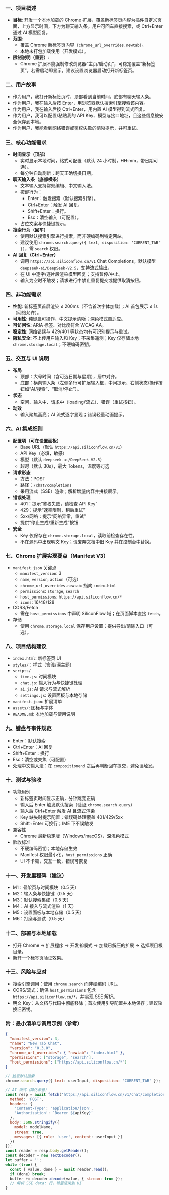 
### 一、项目概述
- **目标**: 开发一个本地加载的 Chrome 扩展，覆盖新标签页内容为插件自定义页面，上方显示时间，下方为聊天输入条。用户可回车直接搜索，或 Ctrl+Enter 通过 AI 模型回复。
- **范围**:
  - 覆盖 Chrome 新标签页内容（`chrome_url_overrides.newtab`）。
  - 本地未打包加载使用（开发模式）。
- **限制说明（重要）**:
  - Chrome 扩展不能强制修改浏览器“主页/启动页”，可稳定覆盖“新标签页”。若需启动即显示，建议设置浏览器启动打开新标签页。

### 二、用户故事
- 作为用户，我打开新标签页时，顶部看到当前时间，底部有聊天输入条。
- 作为用户，我在输入后按 Enter，用浏览器默认搜索引擎搜索该内容。
- 作为用户，我在输入后按 Ctrl+Enter，用内置 AI 模型得到流式回复。
- 作为用户，我可以配置/粘贴我的 API Key、模型与接口地址，且这些信息被安全保存到本地。
- 作为用户，我能看到网络错误或鉴权失败的清晰提示，并可重试。

### 三、核心功能需求
- **时间显示（顶部）**
  - 实时显示本地时间，格式可配置（默认 24 小时制，HH:mm，带日期可选）。
  - 每分钟自动刷新；跨天正确切换日期。
- **聊天输入条（底部横条）**
  - 文本输入支持常规编辑、中文输入法。
  - 按键行为：
    - Enter：触发搜索（默认搜索引擎）。
    - Ctrl+Enter：触发 AI 回复。
    - Shift+Enter：换行。
    - Esc：清空输入（可配置）。
  - 占位文案与快捷键提示。
- **搜索行为（回车）**
  - 使用默认搜索引擎进行搜索，而非硬编码到特定网站。
  - 建议使用 `chrome.search.query({ text, disposition: 'CURRENT_TAB' })`，需 `search` 权限。
- **AI 回复（Ctrl+Enter）**
  - 调用 `https://api.siliconflow.cn/v1` Chat Completions，默认模型 `deepseek-ai/DeepSeek-V2.5`，支持流式输出。
  - 在 UI 中逐字/逐片段渲染模型回复；支持暂停/中止。
  - 输入为空时不触发；请求进行中禁止重复提交或提供取消按钮。

### 四、非功能需求
- **性能**: 新标签页首屏渲染 ≤ 200ms（不含首次字体加载）；AI 首包展示 ≤ 1s（网络允许）。
- **可用性**: 纯键盘可操作，中文提示清晰；深色模式自适应。
- **可访问性**: ARIA 标签、对比度符合 WCAG AA。
- **稳定性**: 网络错误与 429/401 等状态均有可识别提示与重试。
- **隐私安全**: 不上传用户输入和 Key；不采集遥测；Key 仅存储本地 `chrome.storage.local`；不硬编码密钥。

### 五、交互与 UI 说明
- **布局**
  - 顶部：大号时间（含可选日期与星期），居中对齐。
  - 底部：横向输入条（左侧多行可扩展输入框，中间提示，右侧状态/操作按钮如“AI/搜索”、“取消/停止”）。
- **状态**
  - 空闲、输入中、请求中（loading/流式）、错误（重试按钮）。
- **动效**
  - 输入聚焦高亮；AI 流式逐字显现；错误轻量动画提示。

### 六、AI 集成细则
- **配置项（可在设置面板）**
  - Base URL（默认 `https://api.siliconflow.cn/v1`）
  - API Key（必填，敏感）
  - 模型（默认 `deepseek-ai/DeepSeek-V2.5`）
  - 超时（默认 30s），最大 Tokens，温度等可选
- **请求形态**
  - 方法：POST
  - 路径：`/chat/completions`
  - 采用流式（SSE）渲染；解析增量内容并拼接展示。
- **错误处理**
  - 401：提示“鉴权失败，请检查 API Key”
  - 429：提示“速率限制，稍后重试”
  - 5xx/网络：提示“网络异常，重试”
  - 提供“停止生成/重新生成”按钮
- **安全**
  - Key 仅保存在 `chrome.storage.local`，读取前检查存在性。
  - 不在源码中出现明文 Key；请废弃文档中旧 Key 并在控制台中替换。

### 七、Chrome 扩展实现要点（Manifest V3）
- `manifest.json` 关键点
  - `manifest_version`: 3
  - `name`, `version`, `action`（可选）
  - `chrome_url_overrides.newtab`: 指向 `index.html`
  - `permissions`: `storage`, `search`
  - `host_permissions`: `https://api.siliconflow.cn/*`
  - `icons`: 16/48/128
- CORS/Fetch
  - 需在 `host_permissions` 中声明 SiliconFlow 域；在页面脚本直接 `fetch`。
- 存储
  - 使用 `chrome.storage.local` 保存用户设置；提供导出/清除入口（可选）。

### 八、项目结构建议
- `index.html`: 新标签页 UI
- `styles/`：样式（含浅/深主题）
- `scripts/`
  - `time.js`: 时间模块
  - `chat.js`: 输入行为与快捷键处理
  - `ai.js`: AI 请求与流式解析
  - `settings.js`: 设置面板与本地存储
- `manifest.json`: 扩展清单
- `assets/`: 图标与字体
- `README.md`: 本地加载与使用说明

### 九、键盘与事件规范
- Enter：默认搜索
- Ctrl+Enter：AI 回复
- Shift+Enter：换行
- Esc：清空或失焦（可配置）
- 处理中文输入法：在 `compositionend` 之后再判断回车提交，避免误触发。

### 十、测试与验收
- 功能用例
  - 新标签页时间显示正确，分钟跳变正确
  - 输入后 Enter 触发默认搜索（验证 `chrome.search.query`）
  - 输入后 Ctrl+Enter 触发 AI 且流式渲染
  - Key 缺失时提示配置；错误码处理覆盖 401/429/5xx
  - Shift+Enter 可换行；IME 下不误触发
- 兼容性
  - Chrome 最新稳定版（Windows/macOS），深浅色模式
- 验收标准
  - 不硬编码密钥；本地存储生效
  - Manifest 权限最小化，`host_permissions` 正确
  - UI 不卡顿，交互一致，错误可恢复

### 十一、开发里程碑（建议）
- M1：骨架页与时间模块（0.5 天）
- M2：输入条与快捷键（0.5 天）
- M3：默认搜索集成（0.5 天）
- M4：AI 接入与流式渲染（1 天）
- M5：设置面板与本地存储（0.5 天）
- M6：打磨与测试（0.5 天）

### 十二、部署与本地加载
- 打开 Chrome → 扩展程序 → 开发者模式 → 加载已解压的扩展 → 选择项目根目录。
- 新开一个标签页验证效果。

### 十三、风险与应对
- 搜索引擎调用：使用 `chrome.search` 而非硬编码 URL。
- CORS/流式：确保 `host_permissions` 包含 `https://api.siliconflow.cn/*`，并实现 SSE 解析。
- 明文 Key：从文档与代码中彻底移除；首次使用引导配置并本地保存；建议轮换旧密钥。

### 附：最小清单与调用示例（参考）
```json
{
  "manifest_version": 3,
  "name": "New Tab Chat",
  "version": "0.3.0",
  "chrome_url_overrides": { "newtab": "index.html" },
  "permissions": ["storage", "search"],
  "host_permissions": ["https://api.siliconflow.cn/*"]
}
```

```javascript
// 触发默认搜索
chrome.search.query({ text: userInput, disposition: 'CURRENT_TAB' });

// AI 流式（简化示意）
const resp = await fetch('https://api.siliconflow.cn/v1/chat/completions', {
  method: 'POST',
  headers: {
    'Content-Type': 'application/json',
    'Authorization': `Bearer ${apiKey}`
  },
  body: JSON.stringify({
    model: modelName,
    stream: true,
    messages: [{ role: 'user', content: userInput }]
  })
});
const reader = resp.body.getReader();
const decoder = new TextDecoder();
let buffer = '';
while (true) {
  const { value, done } = await reader.read();
  if (done) break;
  buffer += decoder.decode(value, { stream: true });
  // 解析 SSE data: 行，增量渲染到 UI
}
```